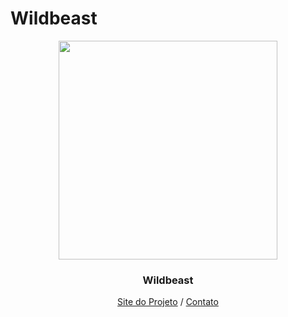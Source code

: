# Wildbeast
<p align="center">
  <img src="https://i.imgur.com/66cDSK3.pngg" width="350">
  <h3 align="center">Wildbeast</h3>
</p>
<p align="center"> 
  <a href="https://www.linkedin.com/in/igor-santanaa/">Site do Projeto</a> /
  <a href="https://www.linkedin.com/in/igor-santanaa/">Contato</a>
</p>
